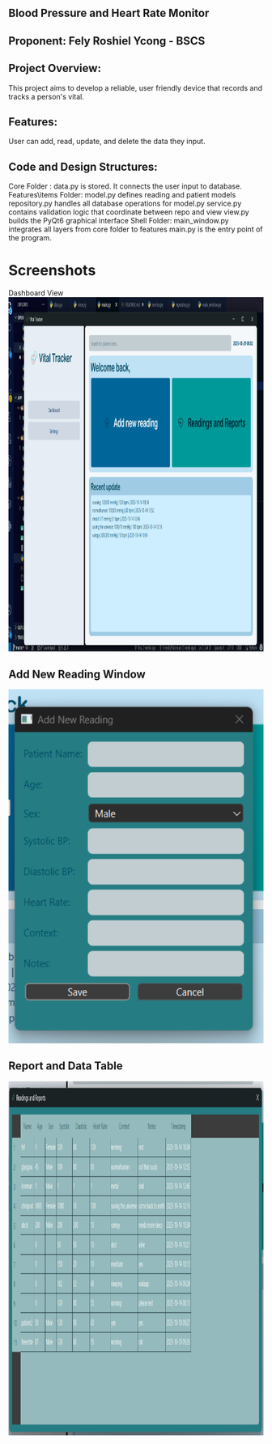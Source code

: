 ## Blood Pressure and Heart Rate Monitor

## Proponent: Fely Roshiel Ycong - BSCS

## Project Overview:
 This project aims to develop a reliable, user friendly device that records and tracks a person's vital. 

## Features:
 User can add, read, update, and delete the data they input.

## Code and Design Structures:
 Core Folder : data.py is stored. It connects the user input to database.
 Features\items Folder: model.py defines reading and patient models
                        repository.py handles all database operations for model.py
                        service.py contains validation logic that coordinate between repo and view
                        view.py builds the PyQt6 graphical interface
 Shell Folder: main_window.py integrates all layers from core folder to features
 main.py is the entry point of the program. 

# Screenshots

Dashboard View
<img src="./dashboardss.png" alt="Dashboard Screenshot" width="1100" height="700" />

## Add New Reading Window
<img src="./addreadingss.png" alt="Add Reading Screenshot" width="1100" height="700" />

## Report and Data Table
<img src="./readingandreportsss.png" alt="Report Screenshot" width="1100" height="700" />
